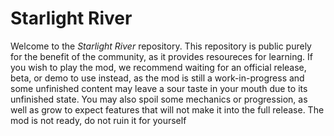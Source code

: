 # Starlight River
Welcome to the _Starlight River_ repository. This repository is public purely for the benefit of the community, as it provides resoureces for learning. If you wish to play the mod, we recommend waiting for an official release, beta, or demo to use instead, as the mod is still a work-in-progress and some unfinished content may leave a sour taste in your mouth due to its unfinished state. You may also spoil some mechanics or progression, as well as grow to expect features that will not make it into the full release.
The mod is not ready, do not ruin it for yourself
